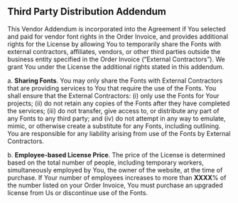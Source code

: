 ## Third Party Distribution Addendum

This Vendor Addendum is incorporated into the Agreement if You selected and paid for vendor font rights in the Order Invoice, and provides additional rights for the License by allowing You to temporarily share the Fonts with external contractors, affiliates, vendors, or other third parties outside the business entity specified in the Order Invoice (“External Contractors”). We grant You under the License the additional rights stated in this addendum.

a\. **Sharing Fonts**. You may only share the Fonts with External Contractors that are providing services to You that require the use of the Fonts. You shall ensure that the External Contractors: (i) only use the Fonts for Your projects; (ii) do not retain any copies of the Fonts after they have completed the services; (iii) do not transfer, give access to, or distribute any part of any Fonts to any third party; and (iv) do not attempt in any way to emulate, mimic, or otherwise create a substitute for any Fonts, including outlining. You are responsible for any liability arising from use of the Fonts by External Contractors.

b\. **Employee-based License Price**. The price of the License is determined based on the total number of people, including temporary workers, simultaneously employed by You, the owner of the website, at the time of purchase. If Your number of employees increases to more than **XXXX**% of the number listed on your Order Invoice, You must purchase an upgraded license from Us or discontinue use of the Fonts.